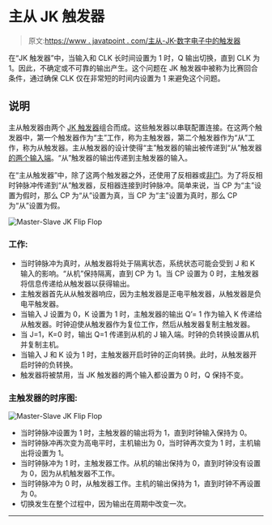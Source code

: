 # 主从 JK 触发器

> 原文:[https://www . javatpoint . com/主从-JK-数字电子中的触发器](https://www.javatpoint.com/master-slave-jk-flip-flop-in-digital-electronics)

在“JK 触发器”中，当输入和 CLK 长时间设置为 1 时，Q 输出切换，直到 CLK 为 1。因此，不确定或不可靠的输出产生。这个问题在 JK 触发器中被称为比赛回合条件，通过确保 CLK 仅在非常短的时间内设置为 1 来避免这个问题。

## 说明

主从触发器由两个 [JK 触发器](https://www.javatpoint.com/jk-flip-flop-in-digital-electronics)组合而成。这些触发器以串联配置连接。在这两个触发器中，第一个触发器作为“主”工作，称为主触发器，第二个触发器作为“从”工作，称为从触发器。主从触发器的设计使得“主”触发器的输出被传递到“从”触发器[的两个输入端](https://www.javatpoint.com/basics-of-flip-flop-in-digital-electronics)。“从”触发器的输出传递到主触发器的输入。

在“主从触发器”中，除了这两个触发器之外，还使用了反相器或[非门](https://www.javatpoint.com/note-gate-in-digital-electronics)。为了将反相时钟脉冲传递到“从”触发器，反相器连接到时钟脉冲。简单来说，当 CP 为“主”设置为假时，那么 CP 为“从”设置为真，当 CP 为“主”设置为真时，那么 CP 为“从”设置为假。

![Master-Slave JK Flip Flop](../Images/c5f26040b16b15ddf13a601363aa58b0.png)

### 工作:

*   当时钟脉冲为真时，从触发器将处于隔离状态，系统状态可能会受到 J 和 K 输入的影响。“从机”保持隔离，直到 CP 为 1。当 CP 设置为 0 时，主触发器将信息传递给从触发器以获得输出。
*   主触发器首先从从触发器响应，因为主触发器是正电平触发器，从触发器是负电平触发器。
*   当输入 J 设置为 0，K 设置为 1 时，主触发器的输出 Q’= 1 作为输入 K 传递给从触发器。时钟迫使从触发器作为复位工作，然后从触发器复制主触发器。
*   当 J=1，K=0 时，输出 Q=1 传递到从机的 J 输入端。时钟的负转换设置从机并复制主机。
*   当输入 J 和 K 设为 1 时，主触发器开启时钟的正向转换。此时，从触发器开启时钟的负转换。
*   触发器将被禁用，当 JK 触发器的两个输入都设置为 0 时，Q 保持不变。

### 主触发器的时序图:

![Master-Slave JK Flip Flop](../Images/4d4a8bd833b4c7e5705f41d05108edee.png)

*   当时钟脉冲设置为 1 时，主触发器的输出将为 1，直到时钟输入保持为 0。
*   当时钟脉冲再次变为高电平时，主机输出为 0，当时钟再次变为 1 时，主机输出将设置为 1。
*   当时钟脉冲为 1 时，主触发器工作。从机的输出保持为 0，直到时钟没有设置为 0，因为从机触发器不工作。
*   当时钟脉冲为 0 时，从触发器工作。主机的输出保持为 1，直到时钟不再设置为 0。
*   切换发生在整个过程中，因为输出在周期中改变一次。

* * *